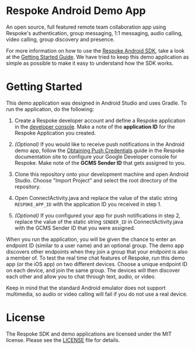 Respoke Android Demo App
========================

An open source, full featured remote team collaboration app using Respoke's authentication, group messaging, 1:1 messaging, audio calling, video calling, group discovery and presence. 

For more information on how to use the [Respoke Android SDK](https://github.com/respoke/respoke-sdk-android), take a look at the [Getting Started Guide](https://docs.respoke.io/client/android/getting-started.html). We have tried to keep this demo application as simple as possible to make it easy to understand how the SDK works.


Getting Started
===============

This demo application was designed in Android Studio and uses Gradle. To run the application, do the following:

1) Create a Respoke developer account and define a Respoke application in the [developer console](https://portal.respoke.io/#/signup). Make a note of the **application ID** for the Respoke Application you created.

2) _(Optional)_ If you would like to receive push notifications in the Android demo app, follow the [Obtaining Push Credentials](https://docs.respoke.io/client/android/android-push-notification-credentials.html) guide in the Respoke documentation site to configure your Google Developer console for Respoke. Make note of the **GCMS Sender ID** that gets assigned to you.

3) Clone this repository onto your development machine and open Android Studio. Choose "Import Project" and select the root directory of the repository.

4) Open ConnectActivity.java and replace the value of the static string `RESPOKE_APP_ID` with the application ID you received in step 1.

5) _(Optional)_ If you configured your app for push notifications in step 2, replace the value of the static string `SENDER_ID` in ConnectActivity.java with the GCMS Sender ID that you were assigned.

When you run the application, you will be given the chance to enter an endpoint ID (similar to a user name) and an optional group. The demo app discovers other endpoints when they join a group that your endpoint is also a member of. To test the real time chat features of Respoke, run this demo app (or the iOS app) on two different devices. Choose a unique endpoint ID on each device, and join the same group. The devices will then discover each other and allow you to chat through text, audio, or video.

Keep in mind that the standard Android emulator does not support multimedia, so audio or video calling will fail if you do not use a real device.


License
=======

The Respoke SDK and demo applications are licensed under the MIT license. Please see the [LICENSE](LICENSE) file for details.
